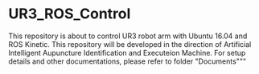 # UR3_ROS_Control

This repository is about to control UR3 robot arm with Ubuntu 16.04 and ROS Kinetic. This repository will be developed in the direction of Artificial Intelligent Aupuncture Identification and Executeion Machine. For setup details and other documentations, please refer to folder "Documents"""

